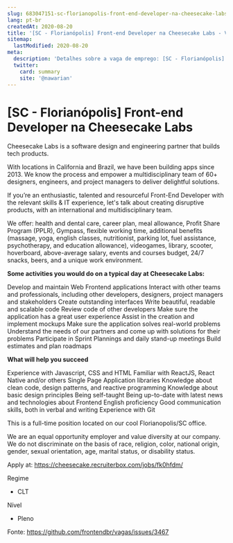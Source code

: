 ```yaml
---
slug: 683047151-sc-florianopolis-front-end-developer-na-cheesecake-labs
lang: pt-br
createdAt: 2020-08-20
title: '[SC - Florianópolis] Front-end Developer na Cheesecake Labs - Vaga de Emprego'
sitemap:
  lastModified: 2020-08-20
meta:
  description: 'Detalhes sobre a vaga de emprego: [SC - Florianópolis] Front-end Developer na Cheesecake Labs'
  twitter:
    card: summary
    site: '@nawarian'
---
```


# [SC - Florianópolis] Front-end Developer na Cheesecake Labs

Cheesecake Labs is a software design and engineering partner that builds tech products.

With locations in California and Brazil, we have been building apps since 2013. We know the process and empower a multidisciplinary team of 60+ designers, engineers, and project managers to deliver delightful solutions.

If you’re an enthusiastic, talented and resourceful Front-End Developer with the relevant skills & IT experience, let's talk about creating disruptive products, with an international and multidisciplinary team.

We offer: health and dental care, career plan, meal allowance, Profit Share Program (PPLR), Gympass, flexible working time, additional benefits (massage, yoga, english classes, nutritionist, parking lot, fuel assistance, psychotherapy, and education allowance), videogames, library, scooter, hoverboard, above-average salary, events and courses budget, 24/7 snacks, beers, and a unique work environment.

 **Some activities you would do on a typical day at Cheesecake Labs:**

Develop and maintain Web Frontend applications
Interact with other teams and professionals, including other developers, designers, project managers and stakeholders
Create outstanding interfaces 
Write beautiful, readable and scalable code
Review code of other developers
Make sure the application has a great user experience
Assist in the creation and implement mockups
Make sure the application solves real-world problems
Understand the needs of our partners and come up with solutions for their problems
Participate in Sprint Plannings and daily stand-up meetings
Build estimates and plan roadmaps

**What will help you succeed**

Experience with Javascript, CSS and HTML
Familiar with ReactJS, React Native and/or others Single Page Application libraries
Knowledge about clean code, design patterns, and reactive programming
Knowledge about basic design principles
Being self-taught
Being up-to-date with latest news and technologies about Frontend
English proficiency
Good communication skills, both in verbal and writing 
Experience with Git

This is a full-time position located on our cool Florianopolis/SC office.

We are an equal opportunity employer and value diversity at our company. We do not discriminate on the basis of race, religion, color, national origin, gender, sexual orientation, age, marital status, or disability status.

Apply at: https://cheesecake.recruiterbox.com/jobs/fk0hfdm/


Regime
- CLT

Nível
- Pleno





Fonte: https://github.com/frontendbr/vagas/issues/3467